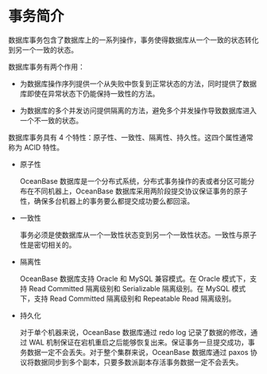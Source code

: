 # 事务简介

数据库事务包含了数据库上的一系列操作，事务使得数据库从一个一致的状态转化到另一个一致的状态。

数据库事务有两个作用：

* 为数据库操作序列提供一个从失败中恢复到正常状态的方法，同时提供了数据库即使在异常状态下仍能保持一致性的方法。

* 为数据库的多个并发访问提供隔离的方法，避免多个并发操作导致数据库进入一个不一致的状态。

数据库事务具有 4 个特性：原子性、一致性、隔离性、持久性。这四个属性通常称为 ACID 特性。

* 原子性

  OceanBase 数据库是一个分布式系统，分布式事务操作的表或者分区可能分布在不同机器上，OceanBase 数据库采用两阶段提交协议保证事务的原子性，确保多台机器上的事务要么都提交成功要么都回滚。
  
* 一致性

  事务必须是使数据库从一个一致性状态变到另一个一致性状态。一致性与原子性是密切相关的。
  
* 隔离性

  OceanBase 数据库支持 Oracle 和 MySQL 兼容模式。在 Oracle 模式下，支持 Read Committed 隔离级别和 Serializable 隔离级别。在 MySQL 模式下，支持 Read Committed 隔离级别和 Repeatable Read 隔离级别。
  
* 持久化

  对于单个机器来说，OceanBase 数据库通过 redo log 记录了数据的修改，通过 WAL 机制保证在宕机重启之后能够恢复出来。保证事务一旦提交成功，事务数据一定不会丢失。对于整个集群来说，OceanBase 数据库通过 paxos 协议将数据同步到多个副本，只要多数派副本存活事务数据一定不会丢失。
  
